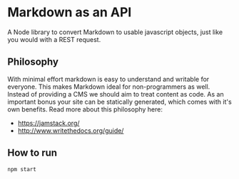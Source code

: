 # Markdown as an API
A Node library to convert Markdown to usable javascript objects, just like you would with a REST request.

## Philosophy
With minimal effort markdown is easy to understand and writable for everyone.
This makes Markdown ideal for non-programmers as well.
Instead of providing a CMS we should aim to treat content as code.
As an important bonus your site can be statically generated, which comes with it's own benefits.
Read more about this philosophy here:

- <a href="https://jamstack.org/">https://jamstack.org/</a>
- <a href="http://www.writethedocs.org/guide/">http://www.writethedocs.org/guide/</a>

## How to run
`npm start`